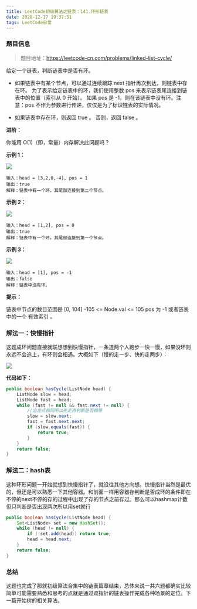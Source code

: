 ```yaml
---
title: LeetCode初级算法之链表：141.环形链表
date: 2020-12-17 19:37:51
tags: LeetCode日常
---
```


### 题目信息

> 题目地址：https://leetcode-cn.com/problems/linked-list-cycle/

给定一个链表，判断链表中是否有环。<!--more-->

* 如果链表中有某个节点，可以通过连续跟踪 next 指针再次到达，则链表中存在环。 为了表示给定链表中的环，我们使用整数 pos 来表示链表尾连接到链表中的位置（索引从 0 开始）。 如果 pos 是 -1，则在该链表中没有环。注意：pos 不作为参数进行传递，仅仅是为了标识链表的实际情况。

* 如果链表中存在环，则返回 true 。 否则，返回 false 。 

**进阶：**

你能用 O(1)（即，常量）内存解决此问题吗？

 

**示例 1：**

![](https://gitee.com/Jasper-zh/blogImage/raw/master/%E7%8E%AF%E5%BD%A2%E9%93%BE%E8%A1%A8/t1.png)

```
输入：head = [3,2,0,-4], pos = 1
输出：true
解释：链表中有一个环，其尾部连接到第二个节点。
```



**示例 2：**

![](https://gitee.com/Jasper-zh/blogImage/raw/master/%E7%8E%AF%E5%BD%A2%E9%93%BE%E8%A1%A8/t2.png)

```
输入：head = [1,2], pos = 0
输出：true
解释：链表中有一个环，其尾部连接到第一个节点。
```



**示例 3：**

![](https://gitee.com/Jasper-zh/blogImage/raw/master/%E7%8E%AF%E5%BD%A2%E9%93%BE%E8%A1%A8/t3.png)

```
输入：head = [1], pos = -1
输出：false
解释：链表中没有环。
```



**提示：**

链表中节点的数目范围是 [0, 104]
-105 <= Node.val <= 105
pos 为 -1 或者链表中的一个 有效索引 。



### 解法一：快慢指针

这题成环问题直接就联想想到快慢指针，一条道两个人跑步一快一慢，如果没环则永远不会追上，有环则会相遇。大概如下（慢的走一步、快的走两步）：

![](https://gitee.com/Jasper-zh/blogImage/raw/master/%E7%8E%AF%E5%BD%A2%E9%93%BE%E8%A1%A8/1.gif)

**代码如下：**

```java
public boolean hasCycle(ListNode head) {
    ListNode slow = head;
    ListNode fast = head;
    while (fast != null && fast.next != null) {
    	//出发点相同所以先走再判断是否相等
        slow = slow.next;
        fast = fast.next.next;
        if (slow.equals(fast)) {
            return true;
        }
    }
    return false;
}
```

### 解法二：hash表

这种环形问题一开始就想到快慢指针了，就没往其他方向想。快慢指针当然是最优的，但还是可以熟悉一下其他容器。和前面一样用容器存判断是否成环的条件即在不停的next不停的存的过程中出现了存的节点之前存过。那么可以hashmap计数但只判断是否出现两次所以用set就行

```java
public boolean hasCycle(ListNode head) {
    Set<ListNode> set = new HashSet();
    while (head != null) {
        if (!set.add(head)) return true;
        head = head.next;
    }
    return false;
}
```



### 总结

这题也完成了那就初级算法合集中的链表篇章结束，总体来说一共六题都确实比较简单可能需要熟悉和思考的点就是通过双指针的链表操作完成各种场景的定位。下一篇开始树的相关算法。

